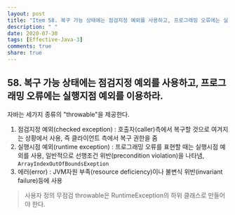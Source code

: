 ```yaml
---
layout: post
title: "Item 58. 복구 가능 상태에는 점검지정 예외를 사용하고, 프로그래밍 오류에는 실행지점 예외를 이용하라."
description: " "
date: 2020-07-30
tags: [Effective-Java-3]
comments: true
share: true
---
```


## 58. 복구 가능 상태에는 점검지정 예외를 사용하고, 프로그래밍 오류에는 실행지점 예외를 이용하라.

자바는 세가지 종류의 "throwable"을 제공한다.
1. 점검지정 예외(checked exception) : 호출자(caller)측에서 복구할 것으로 여겨지는 상황에서 사용, 즉 클라이언트 측에서 복구 권한을 줌
2. 실행시점 예외(runtime exception) : 프로그래밍 오류를 표현할 때는 실행시점 예외를 사용, 
   일반적으로 선행조건 위반(precondition violation)을 나타냄, ```ArrayIndexOutOfBoundsExeption```
3. 에러(error) : JVM자원 부족(resource deficiency)이나 불변식 위반(invariant failure)등에 사용


> 사용자 정의 무점검 throwable은 RuntimeException의 하위 클래스로 만들어야 한다.